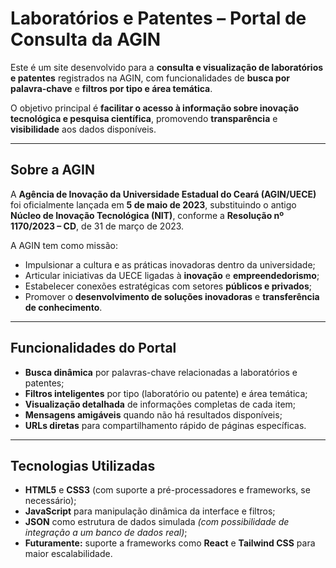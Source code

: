 # Laboratórios e Patentes – Portal de Consulta da AGIN

Este é um site desenvolvido para a **consulta e visualização de laboratórios e patentes** registrados na AGIN, com funcionalidades de **busca por palavra-chave** e **filtros por tipo e área temática**.

O objetivo principal é **facilitar o acesso à informação sobre inovação tecnológica e pesquisa científica**, promovendo **transparência** e **visibilidade** aos dados disponíveis.

---

## Sobre a AGIN

A **Agência de Inovação da Universidade Estadual do Ceará (AGIN/UECE)** foi oficialmente lançada em **5 de maio de 2023**, substituindo o antigo **Núcleo de Inovação Tecnológica (NIT)**, conforme a **Resolução nº 1170/2023 – CD**, de 31 de março de 2023.

A AGIN tem como missão:

- Impulsionar a cultura e as práticas inovadoras dentro da universidade;
- Articular iniciativas da UECE ligadas à **inovação** e **empreendedorismo**;
- Estabelecer conexões estratégicas com setores **públicos e privados**;
- Promover o **desenvolvimento de soluções inovadoras** e **transferência de conhecimento**.

---

## Funcionalidades do Portal

- **Busca dinâmica** por palavras-chave relacionadas a laboratórios e patentes;
- **Filtros inteligentes** por tipo (laboratório ou patente) e área temática;
- **Visualização detalhada** de informações completas de cada item;
- **Mensagens amigáveis** quando não há resultados disponíveis;
- **URLs diretas** para compartilhamento rápido de páginas específicas.

---

## Tecnologias Utilizadas

- **HTML5** e **CSS3** (com suporte a pré-processadores e frameworks, se necessário);
- **JavaScript** para manipulação dinâmica da interface e filtros;
- **JSON** como estrutura de dados simulada *(com possibilidade de integração a um banco de dados real)*;
- **Futuramente:** suporte a frameworks como **React** e **Tailwind CSS** para maior escalabilidade.


